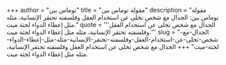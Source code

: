 +++
author = "توماس بين"
title = "مقولة توماس بين"
description = "مقولة توماس بين: الجدال مع شخص تخلى عن استخدام العقل وفلسفته تحتقر الإنسانية، مثله مثل إعطاء الدواء لجثة ميت."
quote = '''الجدال مع شخص تخلى عن استخدام العقل وفلسفته تحتقر الإنسانية، مثله مثل إعطاء الدواء لجثة ميت.'''
slug = "الجدال-مع-شخص-تخلى-عن-استخدام-العقل-وفلسفته-تحتقر-الإنسانية-مثله-مثل-إعطاء-الدواء-لجثة-ميت"
+++
الجدال مع شخص تخلى عن استخدام العقل وفلسفته تحتقر الإنسانية، مثله مثل إعطاء الدواء لجثة ميت.
